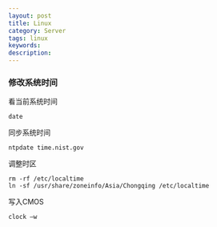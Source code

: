 ```yaml
---
layout: post
title: Linux
category: Server
tags: linux
keywords:
description:
---
```


### 修改系统时间  
  
看当前系统时间  
  
```
date
```
  
同步系统时间  
  
```
ntpdate time.nist.gov
```
  
调整时区  
  
```
rm -rf /etc/localtime
ln -sf /usr/share/zoneinfo/Asia/Chongqing /etc/localtime
```
  
写入CMOS  
  
```
clock –w
```